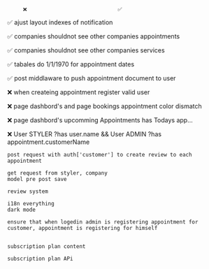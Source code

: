          ❌                             ✅

✅ ajust layout indexes of notification

✅ companies shouldnot see other companies appointments

✅ companies shouldnot see other companies services

✅ tabales do 1/1/1970 for appointment dates

✅ post middlaware to push appointment document to user

❌ when createing appointment register valid user

❌ page dashbord's and page bookings appointment color dismatch

❌ page dashbord's upcomming Appointments has Todays app...

❌ User STYLER ?has user.name && User ADMIN ?has appointment.customerName

    post request with auth['customer'] to create review to each appointment

    get request from styler, company
    model pre post save

    review system

    i18n everything
    dark mode

    ensure that when logedin admin is registering appointment for customer, appointment is registering for himself


    subscription plan content

    subscription plan APi
